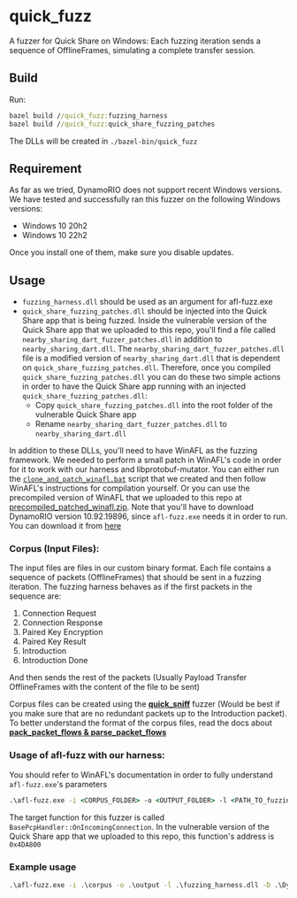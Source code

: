 # quick_fuzz

A fuzzer for Quick Share on Windows: Each fuzzing iteration sends a sequence of OfflineFrames, simulating a complete transfer session.

## Build
Run:
```cmd
bazel build //quick_fuzz:fuzzing_harness
bazel build //quick_fuzz:quick_share_fuzzing_patches
```
The DLLs will be created in `./bazel-bin/quick_fuzz`

## Requirement
As far as we tried, DynamoRIO does not support recent Windows versions. We have tested and successfully ran this fuzzer on the following Windows versions:
  * Windows 10 20h2
  * Windows 10 22h2

Once you install one of them, make sure you disable updates. 

## Usage

* `fuzzing_harness.dll` should be used as an argument for afl-fuzz.exe
* `quick_share_fuzzing_patches.dll` should be injected into the Quick Share app that is being fuzzed. Inside the vulnerable version of the Quick Share app that we uploaded to this repo, you'll find a file called `nearby_sharing_dart_fuzzer_patches.dll` in addition to `nearby_sharing_dart.dll`. The `nearby_sharing_dart_fuzzer_patches.dll` file is a modified version of `nearby_sharing_dart.dll` that is dependent on `quick_share_fuzzing_patches.dll`. Therefore, once you compiled `quick_share_fuzzing_patches.dll` you can do these two simple actions in order to have the Quick Share app running with an injected `quick_share_fuzzing_patches.dll`:
  * Copy `quick_share_fuzzing_patches.dll` into the root folder of the vulnerable Quick Share app
  * Rename `nearby_sharing_dart_fuzzer_patches.dll` to `nearby_sharing_dart.dll` 

In addition to these DLLs, you'll need to have WinAFL as the fuzzing framework. We needed to perform a small patch in WinAFL's code in order for it to work with our harness and libprotobuf-mutator. You can either run the [`clone_and_patch_winafl.bat`](/quick_fuzz/winafl_clone_and_patch/clone_and_patch_winafl.bat) script that we created and then follow WinAFL's instructions for compilation yourself. Or you can use the precompiled version of WinAFL that we uploaded to this repo at [precompiled_patched_winafl.zip](/quick_fuzz/precompiled_patched_winafl.zip). Note that you'll have to download DynamoRIO version 10.92.19896, since `afl-fuzz.exe` needs it in order to run. You can download it from [here](https://github.com/DynamoRIO/dynamorio/releases/download/cronbuild-10.92.19896/DynamoRIO-Windows-10.92.19896.zip)

### Corpus (Input Files):
The input files are files in our custom binary format. Each file contains a sequence of packets (OfflineFrames) that should be sent in a fuzzing iteration. The fuzzing harness behaves as if the first packets in the sequence are:
1. Connection Request
2. Connection Response
3. Paired Key Encryption
4. Paired Key Result
5. Introduction
6. Introduction Done

And then sends the rest of the packets (Usually Payload Transfer OfflineFrames with the content of the file to be sent)

Corpus files can be created using the [**quick_sniff**](/docs/doc_quick_sniff.md) fuzzer (Would be best if you make sure that are no redundant packets up to the Introduction packet). To better understand the format of the corpus files, read the docs about [**pack_packet_flows & parse_packet_flows**](/docs/doc_pack_parse_packet_flows.md)

### Usage of afl-fuzz with our harness:
You should refer to WinAFL's documentation in order to fully understand `afl-fuzz.exe`'s parameters

```cmd
.\afl-fuzz.exe -i <CORPUS_FOLDER> -o <OUTPUT_FOLDER> -l <PATH_TO_fuzzing_harness.dll> -D <PATH_TO_DYNAMORIO_BIN64> -t 100000 -- -persistence_mode in_app -coverage_module nearby_sharing_dart.dll -target_module nearby_sharing_dart.dll -target_offset <target_function_offset> -- <PATH_TO_NEARBYSHARE.EXE>
```

The target function for this fuzzer is called `BasePcpHandler::OnIncomingConnection`. In the vulnerable version of the Quick Share app that we uploaded to this repo, this function's address is `0x4DA800`

### Example usage
```cmd
.\afl-fuzz.exe -i .\corpus -o .\output -l .\fuzzing_harness.dll -D .\DynamoRIO-Windows-10.92.19896\bin64 -t 100000 -- -persistence_mode in_app -coverage_module nearby_sharing_dart.dll -target_module nearby_sharing_dart.dll -target_offset 0x4DA800 -- .\VulnerableQuickShare\nearby_share.exe
```
